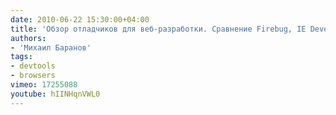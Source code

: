 ```yaml
---
date: 2010-06-22 15:30:00+04:00
title: 'Обзор отладчиков для веб-разработки. Сравнение Firebug, IE Developer Toolbar, Opera Dragonfly и WebKit Web Inspector'
authors:
- 'Михаил Баранов'
tags:
- devtools
- browsers
vimeo: 17255088
youtube: hIINHqnVWL0
---
```

